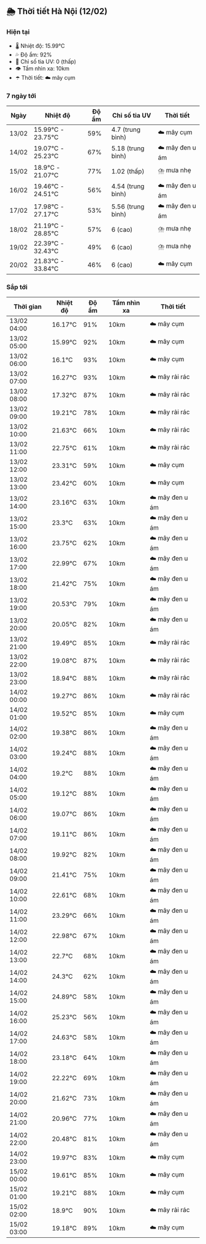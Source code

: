 ## 🌦️ Thời tiết Hà Nội (12/02)

### Hiện tại

- 🌡️ Nhiệt độ: 15.99℃
- 💦 Độ ẩm: 92%
- 🌟 Chỉ số tia UV: 0 (thấp)
- 👁️ Tầm nhìn xa: 10km
- ☂️ Thời tiết: ☁️ mây cụm

### 7 ngày tới

| Ngày | Nhiệt độ | Độ ẩm | Chỉ số tia UV | Thời tiết |
| --- | --- | --- | --- | --- |
| 13/02 | 15.99℃ - 23.75℃ | 59% | 4.7 (trung bình) | ☁️ mây cụm |
| 14/02 | 19.07℃ - 25.23℃ | 67% | 5.18 (trung bình) | ☁️ mây đen u ám |
| 15/02 | 18.9℃ - 21.07℃ | 77% | 1.02 (thấp) | ⛈️ mưa nhẹ |
| 16/02 | 19.46℃ - 24.51℃ | 56% | 4.54 (trung bình) | ☁️ mây đen u ám |
| 17/02 | 17.98℃ - 27.17℃ | 53% | 5.56 (trung bình) | ☁️ mây đen u ám |
| 18/02 | 21.19℃ - 28.85℃ | 57% | 6 (cao) | ⛈️ mưa nhẹ |
| 19/02 | 22.39℃ - 32.43℃ | 49% | 6 (cao) | ⛈️ mưa nhẹ |
| 20/02 | 21.83℃ - 33.84℃ | 46% | 6 (cao) | ☁️ mây cụm |

### Sắp tới

| Thời gian | Nhiệt độ | Độ ẩm | Tầm nhìn xa | Thời tiết |
| --- | --- | --- | --- | --- |
| 13/02 04:00 | 16.17℃ | 91% | 10km | ☁️ mây cụm |
| 13/02 05:00 | 15.99℃ | 92% | 10km | ☁️ mây cụm |
| 13/02 06:00 | 16.1℃ | 93% | 10km | ☁️ mây cụm |
| 13/02 07:00 | 16.27℃ | 93% | 10km | ☁️ mây rải rác |
| 13/02 08:00 | 17.32℃ | 87% | 10km | ☁️ mây rải rác |
| 13/02 09:00 | 19.21℃ | 78% | 10km | ☁️ mây rải rác |
| 13/02 10:00 | 21.63℃ | 66% | 10km | ☁️ mây rải rác |
| 13/02 11:00 | 22.75℃ | 61% | 10km | ☁️ mây rải rác |
| 13/02 12:00 | 23.31℃ | 59% | 10km | ☁️ mây cụm |
| 13/02 13:00 | 23.42℃ | 60% | 10km | ☁️ mây cụm |
| 13/02 14:00 | 23.16℃ | 63% | 10km | ☁️ mây đen u ám |
| 13/02 15:00 | 23.3℃ | 63% | 10km | ☁️ mây đen u ám |
| 13/02 16:00 | 23.75℃ | 62% | 10km | ☁️ mây đen u ám |
| 13/02 17:00 | 22.99℃ | 67% | 10km | ☁️ mây đen u ám |
| 13/02 18:00 | 21.42℃ | 75% | 10km | ☁️ mây đen u ám |
| 13/02 19:00 | 20.53℃ | 79% | 10km | ☁️ mây đen u ám |
| 13/02 20:00 | 20.05℃ | 82% | 10km | ☁️ mây đen u ám |
| 13/02 21:00 | 19.49℃ | 85% | 10km | ☁️ mây rải rác |
| 13/02 22:00 | 19.08℃ | 87% | 10km | ☁️ mây rải rác |
| 13/02 23:00 | 18.94℃ | 88% | 10km | ☁️ mây rải rác |
| 14/02 00:00 | 19.27℃ | 86% | 10km | ☁️ mây rải rác |
| 14/02 01:00 | 19.52℃ | 85% | 10km | ☁️ mây cụm |
| 14/02 02:00 | 19.38℃ | 86% | 10km | ☁️ mây đen u ám |
| 14/02 03:00 | 19.24℃ | 88% | 10km | ☁️ mây đen u ám |
| 14/02 04:00 | 19.2℃ | 88% | 10km | ☁️ mây đen u ám |
| 14/02 05:00 | 19.12℃ | 88% | 10km | ☁️ mây đen u ám |
| 14/02 06:00 | 19.07℃ | 86% | 10km | ☁️ mây đen u ám |
| 14/02 07:00 | 19.11℃ | 86% | 10km | ☁️ mây đen u ám |
| 14/02 08:00 | 19.92℃ | 82% | 10km | ☁️ mây đen u ám |
| 14/02 09:00 | 21.41℃ | 75% | 10km | ☁️ mây đen u ám |
| 14/02 10:00 | 22.61℃ | 68% | 10km | ☁️ mây đen u ám |
| 14/02 11:00 | 23.29℃ | 66% | 10km | ☁️ mây đen u ám |
| 14/02 12:00 | 22.98℃ | 67% | 10km | ☁️ mây đen u ám |
| 14/02 13:00 | 22.7℃ | 68% | 10km | ☁️ mây đen u ám |
| 14/02 14:00 | 24.3℃ | 62% | 10km | ☁️ mây đen u ám |
| 14/02 15:00 | 24.89℃ | 58% | 10km | ☁️ mây đen u ám |
| 14/02 16:00 | 25.23℃ | 56% | 10km | ☁️ mây đen u ám |
| 14/02 17:00 | 24.63℃ | 58% | 10km | ☁️ mây đen u ám |
| 14/02 18:00 | 23.18℃ | 64% | 10km | ☁️ mây đen u ám |
| 14/02 19:00 | 22.22℃ | 69% | 10km | ☁️ mây đen u ám |
| 14/02 20:00 | 21.62℃ | 73% | 10km | ☁️ mây đen u ám |
| 14/02 21:00 | 20.96℃ | 77% | 10km | ☁️ mây đen u ám |
| 14/02 22:00 | 20.48℃ | 81% | 10km | ☁️ mây đen u ám |
| 14/02 23:00 | 19.97℃ | 83% | 10km | ☁️ mây cụm |
| 15/02 00:00 | 19.61℃ | 85% | 10km | ☁️ mây cụm |
| 15/02 01:00 | 19.21℃ | 88% | 10km | ☁️ mây cụm |
| 15/02 02:00 | 18.9℃ | 90% | 10km | ☁️ mây rải rác |
| 15/02 03:00 | 19.18℃ | 89% | 10km | ☁️ mây cụm |
